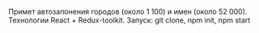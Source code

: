 Примет автозапонения городов (около 1 100) и имен (около 52 000). Технологии React + Redux-toolkit. Запуск: git clone, npm init, npm start 
